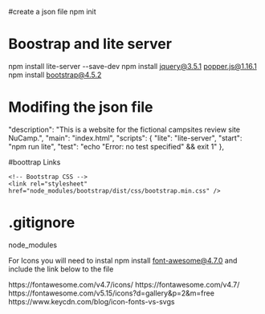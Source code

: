 #create a json file
npm init 
# Boostrap and lite server
npm install lite-server --save-dev
npm install jquery@3.5.1 popper.js@1.16.1
npm install bootstrap@4.5.2
# Modifing the json file
  "description": "This is a website for the fictional campsites review site NuCamp.",
  "main": "index.html",
  "scripts": {
    "lite": "lite-server",
    "start": "npm run lite",
    "test": "echo \"Error: no test specified\" && exit 1"
 },

 #boottrap Links
  <meta name="viewport" content="width=device-width, initial-scale=1" />

    <!-- Bootstrap CSS -->
    <link rel="stylesheet" href="node_modules/bootstrap/dist/css/bootstrap.min.css" />
# .gitignore
node_modules

For Icons you will need to instal
npm install font-awesome@4.7.0
and include the  link below to the file
 <link rel="stylesheet" href="node_modules/font-awesome/css/font-awesome.min.css" />
 https://fontawesome.com/v4.7/icons/
 https://fontawesome.com/v4.7/
 https://fontawesome.com/v5.15/icons?d=gallery&p=2&m=free
 https://www.keycdn.com/blog/icon-fonts-vs-svgs

